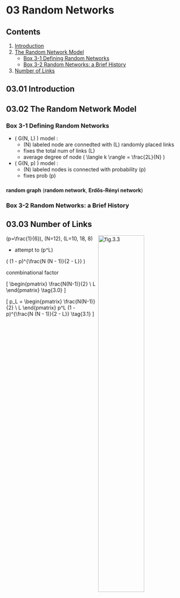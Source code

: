<!--
Filename: 	note.md
Project: 	/Users/shume/Developer/NetworkScience/c03
Author: 	shumez <https://github.com/shumez>
Created: 	2019-03-06 20:27:3
Modified: 	2019-03-08 18:10:26
-----
Copyright (c) 2019 shumez
-->

# 03 Random Networks

## Contents

01. [Introduction](#0301-Introduction)
02. [The Random Network Model](#0302-The-Random-Network-Model)
    * [Box 3-1 Defining Random Networks](#Box-3-1-Defining-Random-Networks)
    * [Box 3-2 Random Networks: a Brief History](#Box-3-2-Random-Networks:-a-Brief-History)
03. [Number of Links](#0303-Number-of-Links)


## 03.01 Introduction


## 03.02 The Random Network Model

### Box 3-1 Defining Random Networks

- \( G(N, L) \) model :
    - \(N\) labeled node are connedted with \(L\) randomly placed links
    - fixes the total num of links \(L\)
    - average degree of node \( \langle k \rangle = \frac{2L}{N} \)
- \( G(N, p) \) model :
    - \(N\) labeled nodes is connected with probability \(p\)
    - fixes prob \(p\)


### 

**random graph** (**random network**, **Erdős-Rényi network**)


### Box 3-2 Random Networks: a Brief History



## 03.03 Number of Links

[![fig.3.3][fig_03_03]][fig_03_03]
\(p=\frac{1}{6}\), \(N=12\), \(L=10, 18, 8\)

- attempt to \(p^L\)

\( (1 - p)^{\frac{N (N - 1)}{2 - L}} \)


conmbinational factor

\[ \begin{pmatrix} \frac{N(N-1)}{2} \\ L \end{pmatrix} \tag{3.0} \]

\[ p_L = \begin{pmatrix} \frac{N(N-1)}{2} \\ L \end{pmatrix} p^L (1 - p)^{\frac{N (N - 1)}{2 - L}} \tag{3.1} \]




[fig_03_03]: http://networksciencebook.com/images/ch-03/figure-3-3.jpg "Random Networks are Truly Random"

<style type="text/css">
	img{width: 50%; float: right;}
</style>
